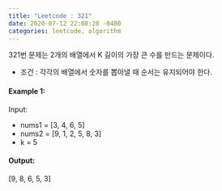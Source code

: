 ```yaml
---
title: "Leetcode : 321"
date: 2020-07-12 22:08:28 -0400
categories: leetcode, algorithm
---
```


321번 문제는 2개의 배열에서 K 길이의 가장 큰 수를 만드는 문제이다.

- 조건 : 각각의 배열에서 숫자를 뽑아낼 때 순서는 유지되어야 한다.

#### Example 1:
Input:
- nums1 = [3, 4, 6, 5]
- nums2 = [9, 1, 2, 5, 8, 3]
- k = 5


#### Output:
[9, 8, 6, 5, 3]
